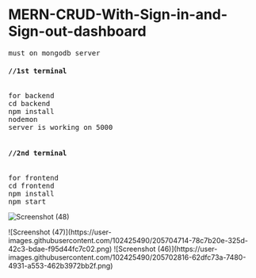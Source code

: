 
# MERN-CRUD-With-Sign-in-and-Sign-out-dashboard
<pre>
must on mongodb server
<h4>//1st terminal</h4>
for backend
cd backend
npm install
nodemon
server is working on 5000

<h4>//2nd terminal</h4>
for frontend
cd frontend
npm install
npm start </pre>
![Screenshot (48)](https://user-images.githubusercontent.com/102425490/205704670-9fa5dc26-75c5-4166-9730-908e9328d9f8.png)
</hr>
![Screenshot (47)](https://user-images.githubusercontent.com/102425490/205704714-78c7b20e-325d-42c3-bdae-f95d44fc7c02.png)
![Screenshot (46)](https://user-images.githubusercontent.com/102425490/205702816-62dfc73a-7480-4931-a553-462b3972bb2f.png)
